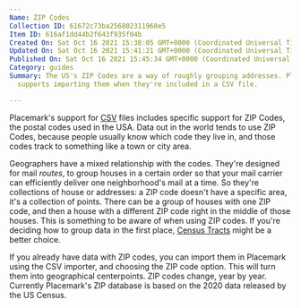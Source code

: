 ```yaml
---
Name: ZIP Codes
Collection ID: 61672c73ba256802311968e5
Item ID: 616af1dd44b2f643f935f04b
Created On: Sat Oct 16 2021 15:38:05 GMT+0000 (Coordinated Universal Time)
Updated On: Sat Oct 16 2021 15:41:21 GMT+0000 (Coordinated Universal Time)
Published On: Sat Oct 16 2021 15:45:34 GMT+0000 (Coordinated Universal Time)
Category: guides
Summary: The US's ZIP Codes are a way of roughly grouping addresses. Placemark
  supports importing them when they're included in a CSV file.

---
```


Placemark's support for [CSV](/documentation/csv) files includes specific support for ZIP Codes, the postal codes used in the USA. Data out in the world tends to use ZIP Codes, because people usually know which code they live in, and those codes track to something like a town or city area.

Geographers have a mixed relationship with the codes. They're designed for mail *routes*, to group houses in a certain order so that your mail carrier can efficiently deliver one neighborhood's mail at a time. So they're collections of house or addresses: a ZIP code doesn't have a specific area, it's a collection of points. There can be a group of houses with one ZIP code, and then a house with a different ZIP code right in the middle of those houses. This is something to be aware of when using ZIP codes. If you're deciding how to group data in the first place, [Census Tracts](https://en.wikipedia.org/wiki/Census_tract) might be a better choice.

If you already have data with ZIP codes, you can import them in Placemark using the CSV importer, and choosing the ZIP code option. This will turn them into geographical centerpoints. ZIP codes change, year by year. Currently Placemark's ZIP database is based on the 2020 data released by the US Census.

